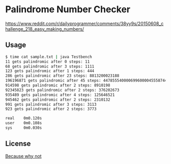 # Palindrome Number Checker
https://www.reddit.com/r/dailyprogrammer/comments/38yy9s/20150608_challenge_218_easy_making_numbers/

## Usage
```sh
$ time cat sample.txt | java Testbench
11 gets palindromic after 0 steps: 11
68 gets palindromic after 3 steps: 1111
123 gets palindromic after 1 steps: 444
286 gets palindromic after 23 steps: 8813200023188
196196871 gets palindromic after 45 steps: 4478555400006996000045558744
914598 gets palindromic after 2 steps: 8910198
92345823 gets palindromic after 2 steps: 376202673
935489 gets palindromic after 4 steps: 125646521
945462 gets palindromic after 2 steps: 2310132
991 gets palindromic after 3 steps: 3113
923 gets palindromic after 2 steps: 3773

real	0m0.120s
user	0m0.108s
sys		0m0.030s
```

## License
[Because why not](/LICENSE)